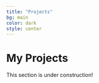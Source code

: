 ```yaml
---
title: "Projects"
bg: main
color: dark
style: center
---
```


# My Projects

This section is under construction!
